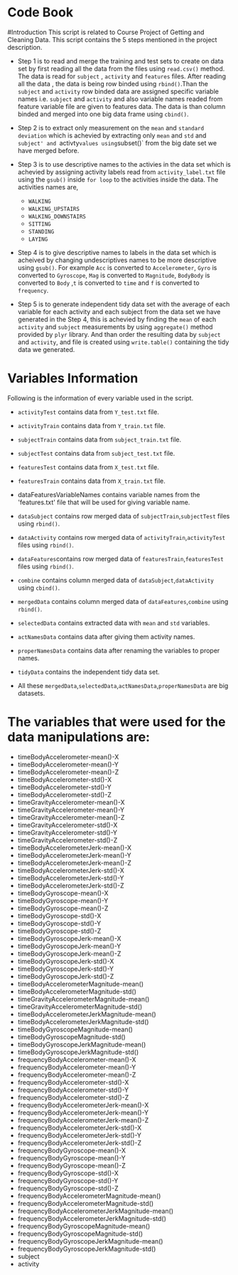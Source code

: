 # Code Book

#Introduction
This script is related to Course Project of Getting and Cleaning Data. This script contains the 5 steps mentioned in the project description.


  * Step 1 is to read and merge the training and test  sets to create on data set by first reading  all the data  from the files using `read.csv()` method. The data is read for `subject` , `activity` and `features`  files. After reading all the data , the data is being row binded using `rbind()`.Than the `subject` and `activity` row binded data are assigned specific variable names i.e. `subject` and `activity` and also variable names readed from feature variable file are given to features data. The data is than column binded and merged into one big data frame using `cbind()`.
  
  * Step 2 is to extract only measurement on the `mean` and `standard deviation` which is  achevied by extracting only  `mean` and `std` and `subject' and `activty` values using `subset()` from the big date set we have merged before.
  
  * Step 3  is to use descriptive names to the activies in the data set which is achevied by assigning activity labels read from `activity_label.txt` file using the `gsub()` inside `for loop` to the activities inside the data. The activities names are, 
      - `WALKING` 
      - `WALKING_UPSTAIRS` 
      - `WALKING_DOWNSTAIRS` 
      - `SITTING` 
      - `STANDING` 
      - `LAYING`
  
  * Step 4 is to give descriptive names to labels in the data set which is acheived by changing undescriptives names to be more descriptive using `gsub()`. For example `Acc` is converted to `Accelerometer`, `Gyro` is converted to `Gyroscope`, `Mag` is converted to `Magnitude`, `BodyBody` is converted to `Body` ,`t` is converted to `time` and `f` is converted to `frequency`.
  
  * Step 5 is to generate  independent tidy data set with the average of each variable for each activity and each subject from the data set we have generated in the Step 4, this is achevied by finding the `mean` of each `activity` and `subject` measurements by using `aggregate()` method provided by `plyr` library. And than order the resulting data by `subject` and `activity`, and file is created using `write.table()` containing the tidy data we generated.


# Variables Information
Following is the information of every variable used in the script.

  * `activityTest` contains data from `Y_test.txt` file.
  * `activityTrain` contains data from  `Y_train.txt` file.
   
  * `subjectTrain` contains data from `subject_train.txt` file.  
  * `subjectTest` contains data from `subject_test.txt` file.

  * `featuresTest` contains data from `X_test.txt` file.
  * `featuresTrain` contains data from `X_train.txt` file.
  
  * dataFeaturesVariableNames contains variable names from the 'features.txt' file that will be used for giving variable name.
  
  * `dataSubject` contains row merged data of `subjectTrain`,`subjectTest` files using `rbind()`.
  * `dataActivity` contains row merged data of `activityTrain`,`activityTest` files using `rbind()`.
  * `dataFeatures`contains row merged data of `featuresTrain`,`featuresTest` files using `rbind()`.
  
  * `combine` contains column merged data of `dataSubject`,`dataActivity` using `cbind()`.
  * `mergedData` contains column merged data of `dataFeatures`,`combine` using  `rbind()`.
  * `selectedData` contains extracted data with `mean` and `std` variables.
  * `actNamesData` contains data after giving them activity names.
  * `properNamesData` contains data after renaming the variables to proper names.
  * `tidyData` contains the independent tidy data set.
  * All these `mergedData`,`selectedData`,`actNamesData`,`properNamesData` are big datasets.
  
# The variables that were used for the data manipulations are: 
  * timeBodyAccelerometer-mean()-X
  * timeBodyAccelerometer-mean()-Y
  * timeBodyAccelerometer-mean()-Z
  * timeBodyAccelerometer-std()-X
  * timeBodyAccelerometer-std()-Y
  * timeBodyAccelerometer-std()-Z
  * timeGravityAccelerometer-mean()-X
  * timeGravityAccelerometer-mean()-Y
  * timeGravityAccelerometer-mean()-Z
  * timeGravityAccelerometer-std()-X
  * timeGravityAccelerometer-std()-Y
  * timeGravityAccelerometer-std()-Z
  * timeBodyAccelerometerJerk-mean()-X
  * timeBodyAccelerometerJerk-mean()-Y
  * timeBodyAccelerometerJerk-mean()-Z
  * timeBodyAccelerometerJerk-std()-X
  * timeBodyAccelerometerJerk-std()-Y
  * timeBodyAccelerometerJerk-std()-Z
  * timeBodyGyroscope-mean()-X
  * timeBodyGyroscope-mean()-Y
  * timeBodyGyroscope-mean()-Z
  * timeBodyGyroscope-std()-X
  * timeBodyGyroscope-std()-Y
  * timeBodyGyroscope-std()-Z
  * timeBodyGyroscopeJerk-mean()-X
  * timeBodyGyroscopeJerk-mean()-Y
  * timeBodyGyroscopeJerk-mean()-Z
  * timeBodyGyroscopeJerk-std()-X
  * timeBodyGyroscopeJerk-std()-Y
  * timeBodyGyroscopeJerk-std()-Z
  * timeBodyAccelerometerMagnitude-mean()
  * timeBodyAccelerometerMagnitude-std()
  * timeGravityAccelerometerMagnitude-mean()
  * timeGravityAccelerometerMagnitude-std()
  * timeBodyAccelerometerJerkMagnitude-mean()
  * timeBodyAccelerometerJerkMagnitude-std()
  * timeBodyGyroscopeMagnitude-mean()
  * timeBodyGyroscopeMagnitude-std()
  * timeBodyGyroscopeJerkMagnitude-mean()
  * timeBodyGyroscopeJerkMagnitude-std()
  * frequencyBodyAccelerometer-mean()-X
  * frequencyBodyAccelerometer-mean()-Y
  * frequencyBodyAccelerometer-mean()-Z
  * frequencyBodyAccelerometer-std()-X
  * frequencyBodyAccelerometer-std()-Y
  * frequencyBodyAccelerometer-std()-Z
  * frequencyBodyAccelerometerJerk-mean()-X
  * frequencyBodyAccelerometerJerk-mean()-Y
  * frequencyBodyAccelerometerJerk-mean()-Z
  * frequencyBodyAccelerometerJerk-std()-X
  * frequencyBodyAccelerometerJerk-std()-Y
  * frequencyBodyAccelerometerJerk-std()-Z
  * frequencyBodyGyroscope-mean()-X
  * frequencyBodyGyroscope-mean()-Y
  * frequencyBodyGyroscope-mean()-Z
  * frequencyBodyGyroscope-std()-X
  * frequencyBodyGyroscope-std()-Y
  * frequencyBodyGyroscope-std()-Z
  * frequencyBodyAccelerometerMagnitude-mean()
  * frequencyBodyAccelerometerMagnitude-std()
  * frequencyBodyAccelerometerJerkMagnitude-mean()
  * frequencyBodyAccelerometerJerkMagnitude-std()
  * frequencyBodyGyroscopeMagnitude-mean()
  * frequencyBodyGyroscopeMagnitude-std()
  * frequencyBodyGyroscopeJerkMagnitude-mean()
  * frequencyBodyGyroscopeJerkMagnitude-std()
  * subject
  * activity

  
  
  
 
 
 
  
  
  
  
  